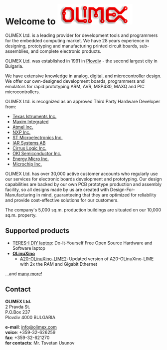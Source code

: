 # Welcome to [![](images/logo-olimex.png)](http://www.olimex.com)

OLIMEX Ltd. is a leading provider for development tools and programmers for the embedded computing market.
We have 28 years experience in designing, prototyping and manufacturing printed circuit boards, sub-assemblies, and complete electronic products.

OLIMEX Ltd. was established in 1991 in [Plovdiv](https://www.openstreetmap.org/#map=11/42.1425/24.7501) - the second largest city in Bulgaria.

We have extensive knowledge in analog, digital, and microcontroller design.
We offer our own-designed development boards, programmers and emulators for rapid prototyping ARM, AVR, MSP430, MAXQ and PIC microcontrollers.

OLIMEX Ltd. is recognized as an approved Third Party Hardware Developer from:

- [Texas Istruments Inc.](http://focus.ti.com/mcu/docs/mcuthirdpartyhwswservices.tsp?sectionId=96&tabId=1471&familyId=342&toolTypeId=25)
- [Maxim Integrated](http://www.maxim-ic.com/products/microcontrollers/maxq/development_tools)
- [Atmel Inc.](http://www.at91.com/www/boardtoplist/index.php4?cat=8)
- [NXP Inc.](https://www.nxp.com)
- [ST Microelectronics Inc.](http://mcu.st.com/mcu/modules.php?name=Content&pa=showpage&pid=78)
- [IAR Systems AB](http://www.iar.se/p4839/p4839_eng.php)
- [Cirrus Logic Inc.](http://www.cirrus.com/en/products/thirdparty/detail/TPC4.html)
- [OKI Semiconductor Inc.](http://www2.okisemi.com/site/productscatalog/armsolutions/DevBoards.html)
- [Energy Micro Inc.](http://www.energymicro.com/tools/third-party-development-kits)
- [Microchip Inc.](http://www.microchip.com/stellent/idcplg?IdcService=SS_GET_PAGE&nodeId=1926&type=1&label=O)

OLIMEX Ltd. has over 30,000 active customer accounts who regularly use our services for electronic boards development and prototyping.
Our design capabilities are backed by our own PCB prototype production and assembly facility, so all designs made by us are created with Design-For-Manufacturing in mind, guaranteeing that they are optimized for reliability and provide cost-effective solutions for our customers.

The company's 5,000 sq.m. production buildings are situated on our 10,000 sq.m. property.

## Supported products

- [TERES-I DIY laptop](products/TERES-I/Overview.md): Do-It-Yourself Free Open Source Hardware and Software laptop
- **[OLinuXino](products/OLinuXino/Overview.md)**
    - [A20-OLinuXino-LIME2](products/OLinuXino/A20-OLinuXino-LIME2/Overview.md): Updated version of A20-OLinuXino-LIME with 2x the RAM and Gigabit Ethernet

...and [many more](https://olimex.com)!

## Contact

**OLIMEX Ltd.**<br>
2 Pravda St.<br>
P.O.Box 237<br>
Plovdiv 4000 BULGARIA


**e-mail**: [info@olimex.com](mailto:info@olimex.com)<br>
**voice**: +359-32-626259<br>
**fax**: +359-32-621270<br>
**for contacts**: Mr. Tsvetan Usunov
